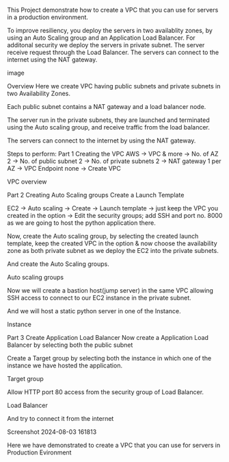 This Project demonstrate how to create a VPC that you can use for servers in a production environment.

To improve resiliency, you deploy the servers in two availablity zones, by using an Auto Scaling group and an Application Load Balancer. For additonal security we deploy the servers in private subnet. The server receive request through the Load Balancer. The servers can connect to the internet using the NAT gateway.

image

Overview
Here we create VPC having public subnets and private subnets in two Availability Zones.

Each public subnet contains a NAT gateway and a load balancer node.

The server run in the private subnets, they are launched and terminated using the Auto scaling group, and receive traffic from the load balancer.

The servers can connect to the internet by using the NAT gateway.

Steps to perform:
Part 1 Creating the VPC
AWS -> VPC & more -> No. of AZ 2 -> No. of public subnet 2 -> No. of private subnets 2 -> NAT gateway 1 per AZ -> VPC Endpoint none -> Create VPC

VPC overview

Part 2 Creating Auto Scaling groups
Create a Launch Template

EC2 -> Auto scaling -> Create -> Launch template -> just keep the VPC you created in the option -> Edit the security groups; add SSH and port no. 8000 as we are going to host the python application there.

Now, create the Auto scaling group, by selecting the created launch template, keep the created VPC in the option & now choose the availability zone as both private subnet as we deploy the EC2 into the private subnets.

And create the Auto Scaling groups.

Auto scaling groups

Now we will create a bastion host(jump server) in the same VPC allowing SSH access to connect to our EC2 instance in the private subnet.

And we will host a static python server in one of the Instance.

Instance

Part 3 Create Application Load Balancer
Now create a Application Load Balancer by selecting both the public subnet

Create a Target group by selecting both the instance in which one of the instance we have hosted the application.

Target group

Allow HTTP port 80 access from the security group of Load Balancer.

Load Balancer

And try to connect it from the internet

Screenshot 2024-08-03 161813

Here we have demonstrated to create a VPC that you can use for servers in Production Evironment

